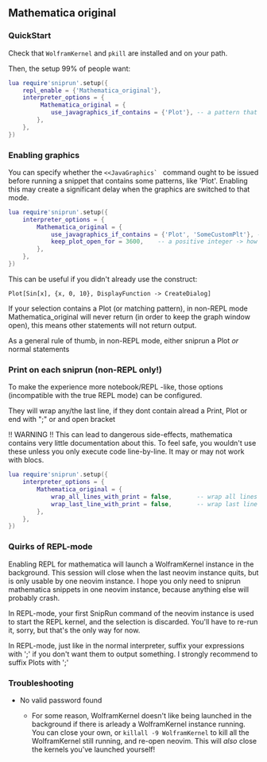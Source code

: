 ## Mathematica original

### QuickStart

Check that `WolframKernel` and `pkill` are installed and on your path.

Then, the setup 99% of people want:

```lua
lua require'sniprun'.setup({
    repl_enable = {'Mathematica_original'},
    interpreter_options = {
         Mathematica_original = {
            use_javagraphics_if_contains = {'Plot'}, -- a pattern that need <<JavaGraphics
        },
    },
})
```





### Enabling graphics

You can specify whether the ``<<JavaGraphics` `` command ought to be issued before running a snippet that contains some patterns, like 'Plot'. Enabling this may create a significant delay when the graphics are switched to that mode.


```lua
lua require'sniprun'.setup({
    interpreter_options = {
        Mathematica_original = {
            use_javagraphics_if_contains = {'Plot', 'SomeCustomPlt'}, -- a pattern that need <<JavaGraphics
            keep_plot_open_for = 3600,    -- a positive integer -> how many seconds to keep the plot window open
        },
    },
})
```

This can be useful if you didn't already use the construct:

`Plot[Sin[x], {x, 0, 10}, DisplayFunction -> CreateDialog]`


If your selection contains a Plot (or matching pattern), in non-REPL mode Mathematica_original will never return (in order to keep the graph window open), this means other statements will not return output.

As a general rule of thumb, in non-REPL mode, either sniprun a Plot _or_ normal statements




### Print on each sniprun (non-REPL only!)

To make the experience more notebook/REPL -like, those options (incompatible with the true REPL mode) can be configured.

They will wrap any/the last line, if they dont contain alread a Print, Plot or end with ";" or and open bracket

!! WARNING !! This can lead to dangerous side-effects, mathematica contains very little documentation about this.
To feel safe, you wouldn't use these unless you only execute code line-by-line. It may or may not work with blocs.

```lua
lua require'sniprun'.setup({
    interpreter_options = {
        Mathematica_original = {
            wrap_all_lines_with_print = false,       -- wrap all lines making sense to print with Print[.];
            wrap_last_line_with_print = false,       -- wrap last line with Print[.]
        },
    },
})
```




### Quirks of REPL-mode


Enabling REPL for mathematica will launch a WolframKernel instance in the background. This session will close when the last neovim instance quits, but is only usable by one neovim instance.
I hope you only need to sniprun mathematica snippets in one neovim instance, because anything else will probably crash.

In REPL-mode, your first SnipRun command of the neovim instance is used to start the REPL kernel, and the selection is discarded. You'll have to re-run it, sorry, but that's the only way for now.

In REPL-mode, just like in the normal interpreter, suffix your expressions with ';' if you don't want them to output something. I strongly recommend to suffix Plots with ';'



### Troubleshooting

- No valid password found

  - For some reason, WolframKernel doesn't like being launched in the background if there is arleady a WolframKernel instance running. You can close your own, or `killall -9 WolframKernel` to kill all the WolframKernel still running, and re-open neovim. This will _also_ close the kernels you've launched yourself!



